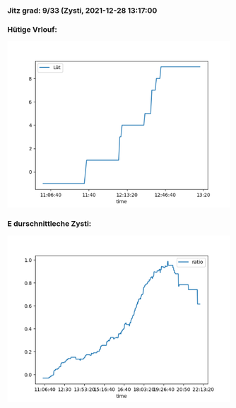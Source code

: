 ### Jitz grad: 9/33 (Zysti, 2021-12-28 13:17:00

### Hütige Vrlouf:
![Graph](Today.png)

### E durschnittleche Zysti:
![Graph](Zysti.png)
